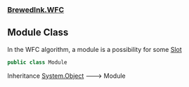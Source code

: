 ### [BrewedInk.WFC](./BrewedInk-WFC.md 'BrewedInk.WFC')
## Module Class
In the WFC algorithm, a module is a possibility for some [Slot](./BrewedInk-WFC-Slot.md 'BrewedInk.WFC.Slot')  
```csharp
public class Module
```
Inheritance [System.Object](https://docs.microsoft.com/en-us/dotnet/api/System.Object 'System.Object') &#129106; Module  
